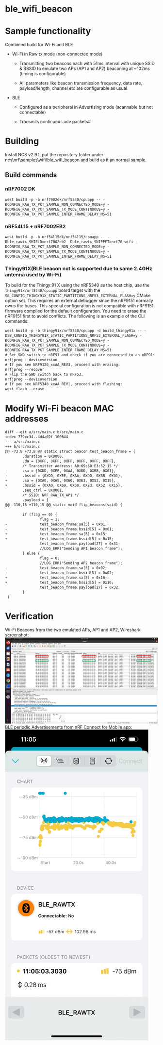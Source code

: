 # ble_wifi_beacon

# Sample functionality

Combined build for Wi-Fi and BLE 

- Wi-Fi in Raw tx mode (non-connected mode)

  - Transmitting two beacons each with 51ms interval with unique SSID & BSSID to emulate two APs (AP1 and AP2) beaconing at ~102ms (timing is configurable)

  - All parameters like beacon transmission frequency, data rate, payload/length, channel etc are configurable as usual

- BLE

  - Configured as a peripheral in Advertising mode (scannable but not connectable)

  - Transmits continuous adv packets#

# Building

Install NCS v2.9.1, put the repository folder under ncs\nrf\samples\wifi\ble_wifi_beacon and build as it an normal sample.


## Build commands

### nRF7002 DK
```
west build -p -b nrf7002dk/nrf5340/cpuapp -- -DCONFIG_RAW_TX_PKT_SAMPLE_NON_CONNECTED_MODE=y -DCONFIG_RAW_TX_PKT_SAMPLE_TX_MODE_CONTINUOUS=y -DCONFIG_RAW_TX_PKT_SAMPLE_INTER_FRAME_DELAY_MS=51
```
### nRF54L15 + nRF7002EB2
```
west build -p -b nrf54l15dk/nrf54l15/cpuapp -- -Dble_rawtx_SHIELD=nrf7002eb2 -Dble_rawtx_SNIPPET=nrf70-wifi -DCONFIG_RAW_TX_PKT_SAMPLE_NON_CONNECTED_MODE=y -DCONFIG_RAW_TX_PKT_SAMPLE_TX_MODE_CONTINUOUS=y -DCONFIG_RAW_TX_PKT_SAMPLE_INTER_FRAME_DELAY_MS=51
```
### Thingy91X(BLE beacon not is supported due to same 2.4GHz antenna used by Wi-Fi)
To build for the Thingy:91 X using the nRF5340 as the host chip, use the ``thingy91x/nrf5340/cpuapp`` board target with the ``SB_CONFIG_THINGY91X_STATIC_PARTITIONS_NRF53_EXTERNAL_FLASH=y`` CMake option set.
This requires an external debugger since the nRF9151 normally owns the buses.
This special configuration is not compatible with nRF9151 firmware compiled for the default configuration.
You need to erase the nRF9151 first to avoid conflicts.
The following is an example of the CLI commands:

```
west build -p -b thingy91x/nrf5340/cpuapp -d build_thingy91x -- -DSB_CONFIG_THINGY91X_STATIC_PARTITIONS_NRF53_EXTERNAL_FLASH=y -DCONFIG_RAW_TX_PKT_SAMPLE_NON_CONNECTED_MODE=y -DCONFIG_RAW_TX_PKT_SAMPLE_TX_MODE_CONTINUOUS=y -DCONFIG_RAW_TX_PKT_SAMPLE_INTER_FRAME_DELAY_MS=51
# Set SWD switch to nRF91 and check if you are connected to an nRF91:
nrfjprog --deviceversion
# If you see NRF9120_xxAA_REV3, proceed with erasing:
nrfjprog --recover
# Flip the SWD switch back to nRF53.
nrfjprog --deviceversion
# If you see NRF5340_xxAA_REV1, proceed with flashing:
west flash --erase
```

# Modify Wi-Fi beacon MAC addresses

```
diff --git a/src/main.c b/src/main.c
index 779cc34..4d4a02f 100644
--- a/src/main.c
+++ b/src/main.c
@@ -73,8 +73,8 @@ static struct beacon test_beacon_frame = {
        .duration = 0X0000,
        .da = {0XFF, 0XFF, 0XFF, 0XFF, 0XFF, 0XFF},
        /* Transmitter Address: A0:69:60:E3:52:15 */
-       .sa = {0XDD, 0XEE, 0XAA, 0XDD, 0XBB, 0X01},
-       .bssid = {0XDD, 0XEE, 0XAA, 0XDD, 0XBB, 0X01},
+       .sa = {0XA0, 0X69, 0X60, 0XE3, 0X52, 0X15},
+       .bssid = {0XA0, 0X69, 0X60, 0XE3, 0X52, 0X15},
        .seq_ctrl = 0X0001,
        /* SSID: NRF_RAW_TX_AP1 */
        .payload = {
@@ -110,15 +110,15 @@ static void flip_beacons(void) {

        if (flag == 0) {
                flag = 1;
-               test_beacon_frame.sa[5] = 0x01;
-               test_beacon_frame.bssid[5] = 0x01;
+               test_beacon_frame.sa[5] = 0x15;
+               test_beacon_frame.bssid[5] = 0x15;
                test_beacon_frame.payload[27] = 0x31;
                //LOG_ERR("Sending AP1 beacon frame");
        } else {
                flag = 0;
                //LOG_ERR("Sending AP2 beacon frame");
-               test_beacon_frame.sa[5] = 0x02;
-               test_beacon_frame.bssid[5] = 0x02;
+               test_beacon_frame.sa[5] = 0x16;
+               test_beacon_frame.bssid[5] = 0x16;
                test_beacon_frame.payload[27] = 0x32;
        }
 }
```

# Verification

Wi-Fi Beacons from the two emulated APs, AP1 and AP2, Wireshark screenshot:
![Wi-Fi APs](./images/APsWireShark.png)
BLE periodic Advertisements from nRF Connect for Mobile app:
![BLE ](./images/BLE-RAWTX-Adv.jpeg)

